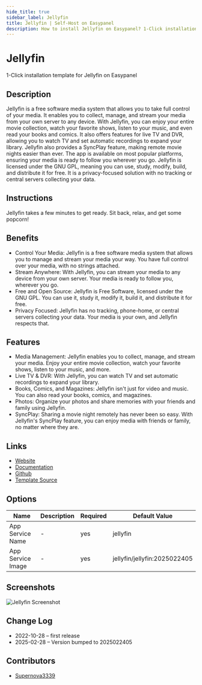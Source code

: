 ```yaml
---
hide_title: true
sidebar_label: Jellyfin
title: Jellyfin | Self-Host on Easypanel
description: How to install Jellyfin on Easypanel? 1-Click installation template for Jellyfin on Easypanel
---
```


<!-- generated -->

# Jellyfin

1-Click installation template for Jellyfin on Easypanel

## Description

Jellyfin is a free software media system that allows you to take full control of your media. It enables you to collect, manage, and stream your media from your own server to any device. With Jellyfin, you can enjoy your entire movie collection, watch your favorite shows, listen to your music, and even read your books and comics. It also offers features for live TV and DVR, allowing you to watch TV and set automatic recordings to expand your library. Jellyfin also provides a SyncPlay feature, making remote movie nights easier than ever. The app is available on most popular platforms, ensuring your media is ready to follow you wherever you go. Jellyfin is licensed under the GNU GPL, meaning you can use, study, modify, build, and distribute it for free. It is a privacy-focused solution with no tracking or central servers collecting your data.

## Instructions

Jellyfin takes a few minutes to get ready. Sit back, relax, and get some popcorn!

## Benefits

- Control Your Media: Jellyfin is a free software media system that allows you to manage and stream your media your way. You have full control over your media, with no strings attached.
- Stream Anywhere: With Jellyfin, you can stream your media to any device from your own server. Your media is ready to follow you, wherever you go.
- Free and Open Source: Jellyfin is Free Software, licensed under the GNU GPL. You can use it, study it, modify it, build it, and distribute it for free.
- Privacy Focused: Jellyfin has no tracking, phone-home, or central servers collecting your data. Your media is your own, and Jellyfin respects that.

## Features

- Media Management: Jellyfin enables you to collect, manage, and stream your media. Enjoy your entire movie collection, watch your favorite shows, listen to your music, and more.
- Live TV & DVR: With Jellyfin, you can watch TV and set automatic recordings to expand your library.
- Books, Comics, and Magazines: Jellyfin isn't just for video and music. You can also read your books, comics, and magazines.
- Photos: Organize your photos and share memories with your friends and family using Jellyfin.
- SyncPlay: Sharing a movie night remotely has never been so easy. With Jellyfin's SyncPlay feature, you can enjoy media with friends or family, no matter where they are.

## Links

- [Website](https://jellyfin.org/)
- [Documentation](https://jellyfin.org/docs)
- [Github](https://github.com/jellyfin/jellyfin)
- [Template Source](https://github.com/easypanel-io/templates/tree/main/templates/jellyfin)

## Options

Name | Description | Required | Default Value
-|-|-|-
App Service Name | - | yes | jellyfin
App Service Image | - | yes | jellyfin/jellyfin:2025022405

## Screenshots

![Jellyfin Screenshot](./assets/screenshot.png)

## Change Log

- 2022-10-28 – first release
- 2025-02-28 – Version bumped to 2025022405

## Contributors

- [Supernova3339](https://github.com/Supernova3339)

